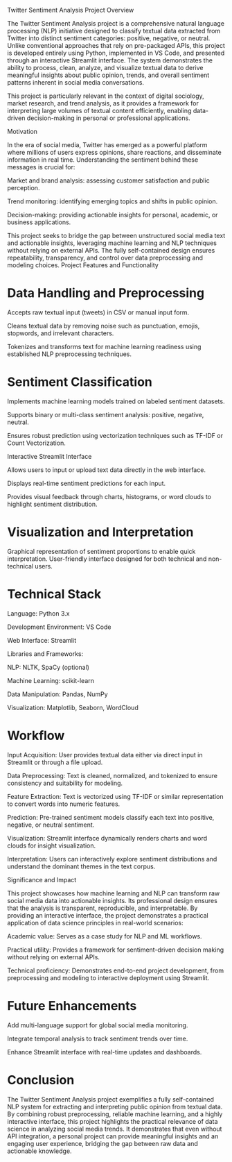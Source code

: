 Twitter Sentiment Analysis
Project Overview

The Twitter Sentiment Analysis project is a comprehensive natural language processing (NLP) initiative designed to classify textual data extracted from Twitter into distinct sentiment categories: positive, negative, or neutral. Unlike conventional approaches that rely on pre-packaged APIs, this project is developed entirely using Python, implemented in VS Code, and presented through an interactive Streamlit interface. The system demonstrates the ability to process, clean, analyze, and visualize textual data to derive meaningful insights about public opinion, trends, and overall sentiment patterns inherent in social media conversations.

This project is particularly relevant in the context of digital sociology, market research, and trend analysis, as it provides a framework for interpreting large volumes of textual content efficiently, enabling data-driven decision-making in personal or professional applications.

Motivation

In the era of social media, Twitter has emerged as a powerful platform where millions of users express opinions, share reactions, and disseminate information in real time. Understanding the sentiment behind these messages is crucial for:

Market and brand analysis: assessing customer satisfaction and public perception.

Trend monitoring: identifying emerging topics and shifts in public opinion.

Decision-making: providing actionable insights for personal, academic, or business applications.

This project seeks to bridge the gap between unstructured social media text and actionable insights, leveraging machine learning and NLP techniques without relying on external APIs. The fully self-contained design ensures repeatability, transparency, and control over data preprocessing and modeling choices.
Project Features and Functionality

# Data Handling and Preprocessing

Accepts raw textual input (tweets) in CSV or manual input form.

Cleans textual data by removing noise such as punctuation, emojis, stopwords, and irrelevant characters.

Tokenizes and transforms text for machine learning readiness using established NLP preprocessing techniques.

# Sentiment Classification

Implements machine learning models trained on labeled sentiment datasets.

Supports binary or multi-class sentiment analysis: positive, negative, neutral.

Ensures robust prediction using vectorization techniques such as TF-IDF or Count Vectorization.

Interactive Streamlit Interface

Allows users to input or upload text data directly in the web interface.

Displays real-time sentiment predictions for each input.

Provides visual feedback through charts, histograms, or word clouds to highlight sentiment distribution.

# Visualization and Interpretation

Graphical representation of sentiment proportions to enable quick interpretation.
User-friendly interface designed for both technical and non-technical users.

# Technical Stack

Language: Python 3.x

Development Environment: VS Code

Web Interface: Streamlit

Libraries and Frameworks:

NLP: NLTK, SpaCy (optional)

Machine Learning: scikit-learn

Data Manipulation: Pandas, NumPy

Visualization: Matplotlib, Seaborn, WordCloud
# Workflow

Input Acquisition: User provides textual data either via direct input in Streamlit or through a file upload.

Data Preprocessing: Text is cleaned, normalized, and tokenized to ensure consistency and suitability for modeling.

Feature Extraction: Text is vectorized using TF-IDF or similar representation to convert words into numeric features.

Prediction: Pre-trained sentiment models classify each text into positive, negative, or neutral sentiment.

Visualization: Streamlit interface dynamically renders charts and word clouds for insight visualization.

Interpretation: Users can interactively explore sentiment distributions and understand the dominant themes in the text corpus.

Significance and Impact

This project showcases how machine learning and NLP can transform raw social media data into actionable insights. Its professional design ensures that the analysis is transparent, reproducible, and interpretable. By providing an interactive interface, the project demonstrates a practical application of data science principles in real-world scenarios:

Academic value: Serves as a case study for NLP and ML workflows.

Practical utility: Provides a framework for sentiment-driven decision making without relying on external APIs.

Technical proficiency: Demonstrates end-to-end project development, from preprocessing and modeling to interactive deployment using Streamlit.

# Future Enhancements

Add multi-language support for global social media monitoring.

Integrate temporal analysis to track sentiment trends over time.

Enhance Streamlit interface with real-time updates and dashboards.

# Conclusion

The Twitter Sentiment Analysis project exemplifies a fully self-contained NLP system for extracting and interpreting public opinion from textual data. By combining robust preprocessing, reliable machine learning, and a highly interactive interface, this project highlights the practical relevance of data science in analyzing social media trends. It demonstrates that even without API integration, a personal project can provide meaningful insights and an engaging user experience, bridging the gap between raw data and actionable knowledge.

